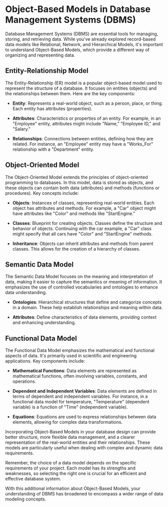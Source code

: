 # Object-Based Models in Database Management Systems (DBMS)

Database Management Systems (DBMS) are essential tools for managing, storing, and retrieving data. While you've already explored record-based data models like Relational, Network, and Hierarchical Models, it's important to understand Object-Based Models, which provide a different way of organizing and representing data.

## Entity-Relationship Model

The Entity-Relationship (ER) model is a popular object-based model used to represent the structure of a database. It focuses on entities (objects) and the relationships between them. Here are the key components:

- **Entity**: Represents a real-world object, such as a person, place, or thing. Each entity has attributes (properties).

- **Attributes**: Characteristics or properties of an entity. For example, in an "Employee" entity, attributes might include "Name," "Employee ID," and "Salary."

- **Relationships**: Connections between entities, defining how they are related. For instance, an "Employee" entity may have a "Works_For" relationship with a "Department" entity.

## Object-Oriented Model

The Object-Oriented Model extends the principles of object-oriented programming to databases. In this model, data is stored as objects, and these objects can contain both data (attributes) and methods (functions or procedures). Key concepts include:

- **Objects**: Instances of classes, representing real-world entities. Each object has attributes and methods. For example, a "Car" object might have attributes like "Color" and methods like "StartEngine."

- **Classes**: Blueprint for creating objects. Classes define the structure and behavior of objects. Continuing with the car example, a "Car" class might specify that all cars have "Color" and "StartEngine" methods.

- **Inheritance**: Objects can inherit attributes and methods from parent classes. This allows for the creation of a hierarchy of classes.

## Semantic Data Model

The Semantic Data Model focuses on the meaning and interpretation of data, making it easier to capture the semantics or meaning of information. It emphasizes the use of controlled vocabularies and ontologies to enhance data understanding.

- **Ontologies**: Hierarchical structures that define and categorize concepts in a domain. These help establish relationships and meaning within data.

- **Attributes**: Define characteristics of data elements, providing context and enhancing understanding.

## Functional Data Model

The Functional Data Model emphasizes the mathematical and functional aspects of data. It's primarily used in scientific and engineering applications. Key components include:

- **Mathematical Functions**: Data elements are represented as mathematical functions, often involving variables, constants, and operations.

- **Dependent and Independent Variables**: Data elements are defined in terms of dependent and independent variables. For instance, in a functional data model for temperature, "Temperature" (dependent variable) is a function of "Time" (independent variable).

- **Equations**: Equations are used to express relationships between data elements, allowing for complex data transformations.

Incorporating Object-Based Models in your database design can provide better structure, more flexible data management, and a clearer representation of the real-world entities and their relationships. These models are particularly useful when dealing with complex and dynamic data requirements.

Remember, the choice of a data model depends on the specific requirements of your project. Each model has its strengths and weaknesses, so selecting the right one is crucial for an efficient and effective database system.

With this additional information about Object-Based Models, your understanding of DBMS has broadened to encompass a wider range of data modeling concepts.

